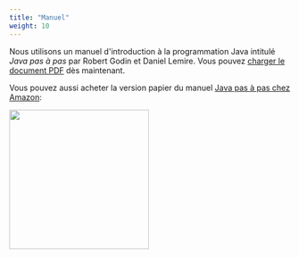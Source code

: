 ```yaml
---
title: "Manuel"
weight: 10
---
```




Nous utilisons un manuel d'introduction à la programmation Java intitulé *Java pas à pas* par Robert Godin et Daniel Lemire. Vous pouvez [charger le document PDF](https://raw.githubusercontent.com/RobertGodin/JavaPasAPas/master/JavaPasAPas.pdf) dès maintenant.

Vous pouvez aussi acheter la version papier du manuel [Java pas à pas chez Amazon](https://www.amazon.ca/Java-pas-Introduction-programmation-langage/dp/B0CR7RW87Y/):

<div><a href="https://www.amazon.ca/Java-pas-Introduction-programmation-langage/dp/B0CR7RW87Y/"><img src="https://m.media-amazon.com/images/I/61tnblFlmmL._SL1499_.jpg" width="250px" style="margin-left:auto; margin-right:auto;"></a></div>